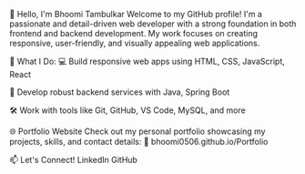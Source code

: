 👋 Hello, I'm Bhoomi Tambulkar
Welcome to my GitHub profile! I'm a passionate and detail-driven web developer with a strong foundation in both frontend and backend development. My work focuses on creating responsive, user-friendly, and visually appealing web applications.

💼 What I Do:
💻 Build responsive web apps using HTML, CSS, JavaScript, React

🧠 Develop robust backend services with Java, Spring Boot

🛠️ Work with tools like Git, GitHub, VS Code, MySQL, and more

🌐 Portfolio Website
Check out my personal portfolio showcasing my projects, skills, and contact details:
🔗 bhoomi0506.github.io/Portfolio

📫 Let's Connect!
LinkedIn
GitHub

